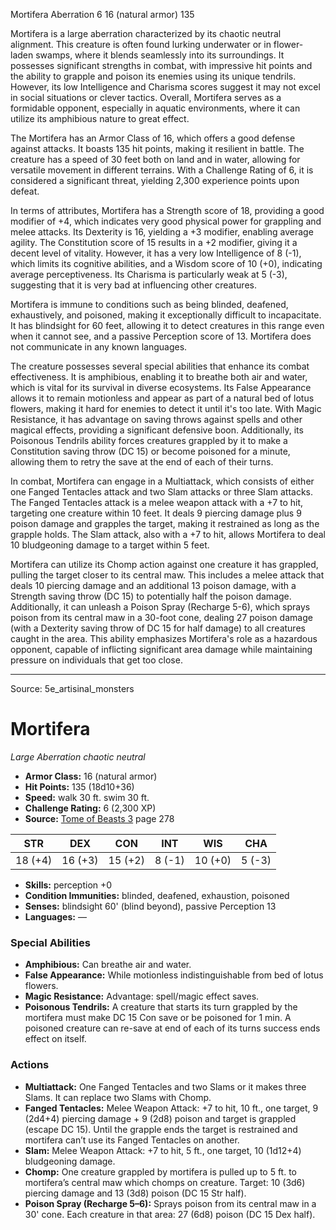 <MonsterName/>Mortifera</MonsterName>
<CreatureType/>Aberration</CreatureType>
<CR/>6</CR>
<AC/>16 (natural armor)</AC>
<HP/>135</HP>
<summary>Mortifera is a large aberration characterized by its chaotic neutral alignment. This creature is often found lurking underwater or in flower-laden swamps, where it blends seamlessly into its surroundings. It possesses significant strengths in combat, with impressive hit points and the ability to grapple and poison its enemies using its unique tendrils. However, its low Intelligence and Charisma scores suggest it may not excel in social situations or clever tactics. Overall, Mortifera serves as a formidable opponent, especially in aquatic environments, where it can utilize its amphibious nature to great effect.</summary>

<detail>

The Mortifera has an Armor Class of 16, which offers a good defense against attacks. It boasts 135 hit points, making it resilient in battle. The creature has a speed of 30 feet both on land and in water, allowing for versatile movement in different terrains. With a Challenge Rating of 6, it is considered a significant threat, yielding 2,300 experience points upon defeat.

In terms of attributes, Mortifera has a Strength score of 18, providing a good modifier of +4, which indicates very good physical power for grappling and melee attacks. Its Dexterity is 16, yielding a +3 modifier, enabling average agility. The Constitution score of 15 results in a +2 modifier, giving it a decent level of vitality. However, it has a very low Intelligence of 8 (-1), which limits its cognitive abilities, and a Wisdom score of 10 (+0), indicating average perceptiveness. Its Charisma is particularly weak at 5 (-3), suggesting that it is very bad at influencing other creatures.

Mortifera is immune to conditions such as being blinded, deafened, exhaustively, and poisoned, making it exceptionally difficult to incapacitate. It has blindsight for 60 feet, allowing it to detect creatures in this range even when it cannot see, and a passive Perception score of 13. Mortifera does not communicate in any known languages.

The creature possesses several special abilities that enhance its combat effectiveness. It is amphibious, enabling it to breathe both air and water, which is vital for its survival in diverse ecosystems. Its False Appearance allows it to remain motionless and appear as part of a natural bed of lotus flowers, making it hard for enemies to detect it until it's too late. With Magic Resistance, it has advantage on saving throws against spells and other magical effects, providing a significant defensive boon. Additionally, its Poisonous Tendrils ability forces creatures grappled by it to make a Constitution saving throw (DC 15) or become poisoned for a minute, allowing them to retry the save at the end of each of their turns.

In combat, Mortifera can engage in a Multiattack, which consists of either one Fanged Tentacles attack and two Slam attacks or three Slam attacks. The Fanged Tentacles attack is a melee weapon attack with a +7 to hit, targeting one creature within 10 feet. It deals 9 piercing damage plus 9 poison damage and grapples the target, making it restrained as long as the grapple holds. The Slam attack, also with a +7 to hit, allows Mortifera to deal 10 bludgeoning damage to a target within 5 feet. 

Mortifera can utilize its Chomp action against one creature it has grappled, pulling the target closer to its central maw. This includes a melee attack that deals 10 piercing damage and an additional 13 poison damage, with a Strength saving throw (DC 15) to potentially half the poison damage. Additionally, it can unleash a Poison Spray (Recharge 5-6), which sprays poison from its central maw in a 30-foot cone, dealing 27 poison damage (with a Dexterity saving throw of DC 15 for half damage) to all creatures caught in the area. This ability emphasizes Mortifera's role as a hazardous opponent, capable of inflicting significant area damage while maintaining pressure on individuals that get too close.</detail>



---

Source: 5e_artisinal_monsters

# Mortifera

*Large* *Aberration* *chaotic neutral*

- **Armor Class:** 16 (natural armor)
- **Hit Points:** 135 (18d10+36)
- **Speed:** walk 30 ft. swim 30 ft.
- **Challenge Rating:** 6 (2,300 XP)
- **Source:** [Tome of Beasts 3](https://koboldpress.com/kpstore/product/tome-of-beasts-3-for-5th-edition/) page 278

| STR | DEX | CON | INT | WIS | CHA |
| --- | --- | --- | --- | --- | --- |
| 18 (+4) | 16 (+3) | 15 (+2) | 8 (-1) | 10 (+0) | 5 (-3) |

- **Skills:** perception +0
- **Condition Immunities:** blinded, deafened, exhaustion, poisoned
- **Senses:** blindsight 60' (blind beyond), passive Perception 13
- **Languages:** —

### Special Abilities

- **Amphibious:** Can breathe air and water.
- **False Appearance:** While motionless indistinguishable from bed of lotus flowers.
- **Magic Resistance:** Advantage: spell/magic effect saves.
- **Poisonous Tendrils:** A creature that starts its turn grappled by the mortifera must make DC 15 Con save or be poisoned for 1 min. A poisoned creature can re-save at end of each of its turns success ends effect on itself.

### Actions

- **Multiattack:** One Fanged Tentacles and two Slams or it makes three Slams. It can replace two Slams with Chomp.
- **Fanged Tentacles:** Melee Weapon Attack: +7 to hit, 10 ft., one target, 9 (2d4+4) piercing damage + 9 (2d8) poison and target is grappled (escape DC 15). Until the grapple ends the target is restrained and mortifera can’t use its Fanged Tentacles on another.
- **Slam:** Melee Weapon Attack: +7 to hit, 5 ft., one target, 10 (1d12+4) bludgeoning damage.
- **Chomp:** One creature grappled by mortifera is pulled up to 5 ft. to mortifera’s central maw which chomps on creature. Target: 10 (3d6) piercing damage and 13 (3d8) poison (DC 15 Str half).
- **Poison Spray (Recharge 5–6):** Sprays poison from its central maw in a 30' cone. Each creature in that area: 27 (6d8) poison (DC 15 Dex half).




